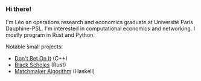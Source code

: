 ### Hi there!

I'm Léo an operations research and economics graduate at Université Paris Dauphine-PSL.
I'm interested in computational economics and networking. I mostly program in Rust and Python.

Notable small projects:

- [Don't Bet On It](https://gist.github.com/hyyking/ad96e7747313467e4f2998c5e8dc8ed9) (C++) 
- [Black Scholes](https://gist.github.com/hyyking/993c1740bae0e4f64f4129563b3f3ceb) (Rust) 
- [Matchmaker Algorithm](https://gist.github.com/hyyking/c01051461ca0423b68fd79ef7ffc1864) (Haskell)

